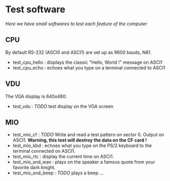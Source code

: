 # Test software

*Here we have small softwares to test each feature of the computer*

## CPU

By default RS-232 (ASCI0 and ASCI1) are set up as 9600 bauds, N81.

* test_cpu_hello : displays the classic "Hello, World !" message on ASCI1
* test_cpu_echo : echoes what you type on a terminal connected to ASCI1 

## VDU

The VGA display is 640x480.

* test_vdu : *TODO* test display on the VGA screen

## MIO

* test_mio_cf : *TODO* Write and read a test pattern on sector 0. Output on ASCI1. **Warning, this test will destroy the data on the CF card !** 
* test_mio_kbd : echoes what you type on the PS/2 keyboard to the terminal connected on ASCI1.
* test_mio_rtc : display the current time on ASCI1.
* test_mio_snd_wav : plays on the speaker a famous quote from your favorite dark knight. 
* test_mio_snd_beep : *TODO* plays a beep ...
